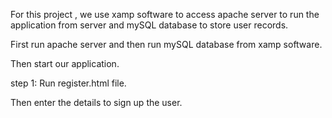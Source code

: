 For this project , we use xamp software to access apache server to run the application from server and mySQL database to store user records.

First run apache server and then run mySQL database from xamp software.

Then start our application.

step 1: Run register.html file.

Then enter the details to sign up the user.
